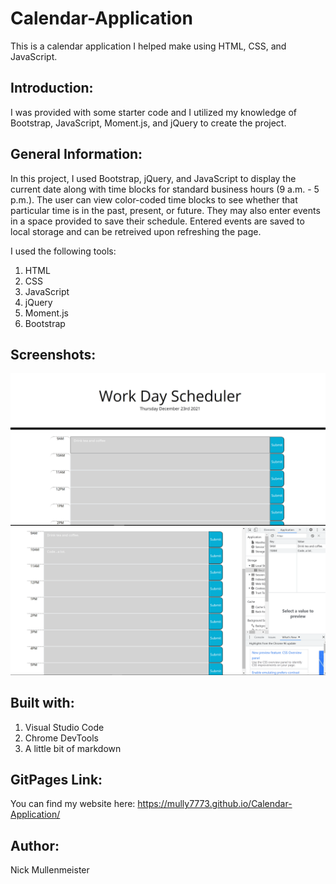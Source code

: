 # Calendar-Application
This is a calendar application I helped make using HTML, CSS, and JavaScript. 

## Introduction:
I was provided with some starter code and I utilized my knowledge of Bootstrap, JavaScript, Moment.js, and jQuery to create the project.

## General Information:

In this project, I used Bootstrap, jQuery, and JavaScript to display the current date along with time blocks for standard business hours (9 a.m. - 5 p.m.). The user can view color-coded time blocks to see whether that particular time is in the past, present, or future. They may also enter events in a space provided to save their schedule. Entered events are saved to local storage and can be retreived upon refreshing the page.



I used the following  tools:
1. HTML
2. CSS
3. JavaScript
4. jQuery
5. Moment.js
6. Bootstrap


## Screenshots:

![Screenshot of full screen](./assets/screenshots/S1.png)
![Screenshot of full screen](./assets/screenshots/S2.png)



## Built with:

1. Visual Studio Code
2. Chrome DevTools
3. A little bit of markdown


## GitPages Link:

You can find my website here:
https://mully7773.github.io/Calendar-Application/

## Author:

Nick Mullenmeister
